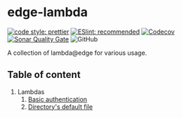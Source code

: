# edge-lambda
[![code style: prettier](https://img.shields.io/badge/code_style-prettier-ff69b4.svg?style=flat-square)](https://github.com/prettier/prettier)
[![ESlint: recommended](https://img.shields.io/badge/ESlint-recommended-blue?logo=eslint&style=flat-square)](https://github.com/eslint/eslint)
[![Codecov](https://img.shields.io/codecov/c/github/fthouraud/edge-lambda?style=flat-square&token=TP4G7ULY71&logo=codecov)](https://codecov.io/gh/fthouraud/edge-lambda)
[![Sonar Quality Gate](https://img.shields.io/sonar/alert_status/fthouraud_edge-lambda?server=https%3A%2F%2Fsonarcloud.io&style=flat-square&logo=sonarcloud)](https://sonarcloud.io/dashboard?id=fthouraud_edge-lambda)
![GitHub](https://img.shields.io/github/license/fthouraud/edge-lambda?style=flat-square)

A collection of lambda@edge for various usage.

## Table of content

1. Lambdas
    1. [Basic authentication](./lambdas/basic-authentication/README.md)
    2. [Directory's default file](./lambdas/directory-default-file/README.md)
